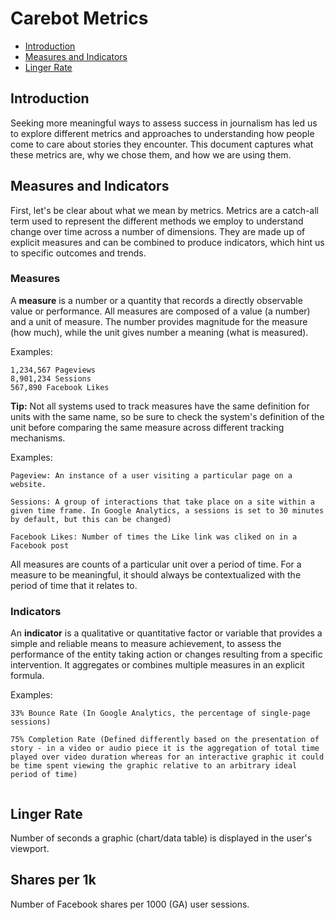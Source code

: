 # Carebot Metrics

* [Introduction](#introduction)
* [Measures and Indicators](#measures-and-indicators)
* [Linger Rate](#linger-rate)

## Introduction

Seeking more meaningful ways to assess success in journalism has led us to explore different metrics and approaches to understanding how people come to care about stories they encounter. This document captures what these metrics are, why we chose them, and how we are using them.

## Measures and Indicators

First, let's be clear about what we mean by metrics. Metrics are a catch-all term used to represent the different methods we employ to understand change over time across a number of dimensions. They are made up of explicit measures and can be combined to produce indicators, which hint us to specific outcomes and trends.

### Measures
A **measure** is a number or a quantity that records a directly observable value or performance. All measures are composed of a value (a number) and a unit of measure. The number provides magnitude for the measure (how much), while the unit gives number a meaning (what is measured).

Examples:

```
1,234,567 Pageviews
8,901,234 Sessions
567,890 Facebook Likes

```

**Tip:** Not all systems used to track measures have the same definition for units with the same name, so be sure to check the system's definition of the unit before comparing the same measure across different tracking mechanisms.

Examples:

```
Pageview: An instance of a user visiting a particular page on a website.

Sessions: A group of interactions that take place on a site within a given time frame. In Google Analytics, a sessions is set to 30 minutes by default, but this can be changed)

Facebook Likes: Number of times the Like link was cliked on in a Facebook post

```

All measures are counts of a particular unit over a period of time. For a measure to be meaningful, it should always be contextualized with the period of time that it relates to. 


### Indicators
An **indicator** is a qualitative or quantitative factor or variable that provides a simple and reliable means to measure achievement, to assess the performance of the entity taking action or changes resulting from a specific intervention. It aggregates or combines multiple measures in an explicit formula.

Examples:

```
33% Bounce Rate (In Google Analytics, the percentage of single-page sessions)

75% Completion Rate (Defined differently based on the presentation of story - in a video or audio piece it is the aggregation of total time played over video duration whereas for an interactive graphic it could be time spent viewing the graphic relative to an arbitrary ideal period of time)


```

## Linger Rate
Number of seconds a graphic (chart/data table) is displayed in the user's viewport.

## Shares per 1k
Number of Facebook shares per 1000 (GA) user sessions.
